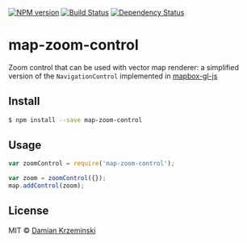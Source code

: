 [![NPM version][npm-image]][npm-url]
[![Build Status][build-image]][build-url]
[![Dependency Status][deps-image]][deps-url]

# map-zoom-control

Zoom control that can be used with vector map renderer: a simplified version of the `NavigationControl` implemented in [mapbox-gl-js]

## Install

```sh
$ npm install --save map-zoom-control
```

## Usage

```js
var zoomControl = require('map-zoom-control');

var zoom = zoomControl({});
map.addControl(zoom);
```

## License

MIT © [Damian Krzeminski](https://pirxpilot.me)

[npm-image]: https://img.shields.io/npm/v/map-zoom-control
[npm-url]: https://npmjs.org/package/map-zoom-control

[build-url]: https://github.com/furkot/map-zoom-control/actions/workflows/check.yaml
[build-image]: https://img.shields.io/github/actions/workflow/status/furkot/map-zoom-control/check.yaml?branch=main

[deps-image]: https://img.shields.io/librariesio/release/npm/map-zoom-control
[deps-url]: https://libraries.io/npm/map-zoom-control


[mapbox-gl-js]: https://github.com/mapbox/mapbox-gl-js
